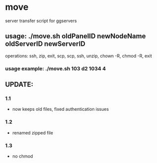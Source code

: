 # move
server transfer script for ggservers


## usage: ./move.sh oldPanelID newNodeName oldServerID newServerID
operations: ssh, zip, exit, scp, scp, ssh, unzip, chown -R, chmod -R, exit
### usage example: ./move.sh 103 d2 1034 4

## UPDATE:
### 1.1
- now keeps old files, fixed authentication issues
### 1.2
- renamed zipped file
### 1.3
- no chmod
